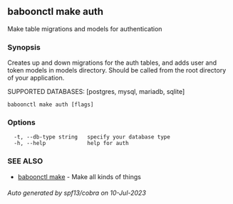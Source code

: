 ## baboonctl make auth

Make table migrations and models for authentication

### Synopsis

Creates up and down migrations for the auth tables, and adds user and token models in models directory.
Should be called from the root directory of your application.

SUPPORTED DATABASES: [postgres, mysql, mariadb, sqlite]


```
baboonctl make auth [flags]
```

### Options

```
  -t, --db-type string   specify your database type
  -h, --help             help for auth
```

### SEE ALSO

* [baboonctl make](baboonctl_make.md)	 - Make all kinds of things

###### Auto generated by spf13/cobra on 10-Jul-2023
